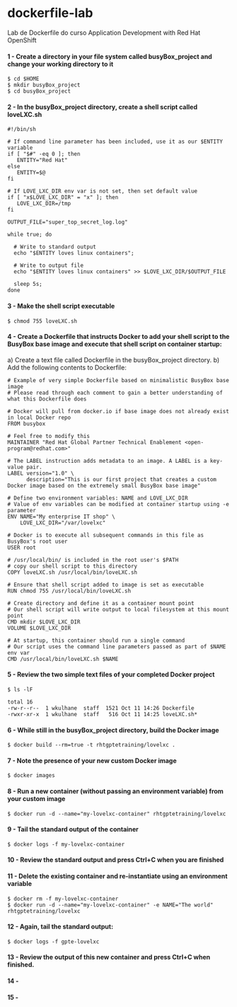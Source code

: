 # dockerfile-lab
Lab de Dockerfile do curso Application Development with Red Hat OpenShift


#### 1 - Create a directory in your file system called busyBox_project and change your working directory to it
```
$ cd $HOME
$ mkdir busyBox_project
$ cd busyBox_project
```

#### 2 - In the busyBox_project directory, create a shell script called loveLXC.sh
```
#!/bin/sh

# If command line parameter has been included, use it as our $ENTITY variable
if [ "$#" -eq 0 ]; then
   ENTITY="Red Hat"
else
   ENTITY=$@
fi

# If LOVE_LXC_DIR env var is not set, then set default value
if [ "x$LOVE_LXC_DIR" = "x" ]; then
   LOVE_LXC_DIR=/tmp
fi

OUTPUT_FILE="super_top_secret_log.log"

while true; do

  # Write to standard output
  echo "$ENTITY loves linux containers";

  # Write to output file
  echo "$ENTITY loves linux containers" >> $LOVE_LXC_DIR/$OUTPUT_FILE

  sleep 5s;
done
```

#### 3 - Make the shell script executable
```
$ chmod 755 loveLXC.sh
```

#### 4 - Create a Dockerfile that instructs Docker to add your shell script to the BusyBox base image and execute that shell script on container startup:
a) Create a text file called Dockerfile in the busyBox_project directory.
b) Add the following contents to Dockerfile:
```
# Example of very simple Dockerfile based on minimalistic BusyBox base image
# Please read through each comment to gain a better understanding of what this Dockerfile does

# Docker will pull from docker.io if base image does not already exist in local Docker repo
FROM busybox

# Feel free to modify this
MAINTAINER "Red Hat Global Partner Technical Enablement <open-program@redhat.com>"

# The LABEL instruction adds metadata to an image. A LABEL is a key-value pair.
LABEL version="1.0" \
      description="This is our first project that creates a custom Docker image based on the extremely small BusyBox base image"

# Define two environment variables: NAME and LOVE_LXC_DIR
# Value of env variables can be modified at container startup using -e parameter
ENV NAME="My enterprise IT shop" \
    LOVE_LXC_DIR="/var/lovelxc"

# Docker is to execute all subsequent commands in this file as BusyBox's root user
USER root

# /usr/local/bin/ is included in the root user's $PATH
# copy our shell script to this directory
COPY loveLXC.sh /usr/local/bin/loveLXC.sh

# Ensure that shell script added to image is set as executable
RUN chmod 755 /usr/local/bin/loveLXC.sh

# Create directory and define it as a container mount point
# Our shell script will write output to local filesystem at this mount point
CMD mkdir $LOVE_LXC_DIR
VOLUME $LOVE_LXC_DIR

# At startup, this container should run a single command
# Our script uses the command line parameters passed as part of $NAME env var
CMD /usr/local/bin/loveLXC.sh $NAME
```

#### 5 - Review the two simple text files of your completed Docker project
```
$ ls -lF
```
```
total 16
-rw-r--r--  1 wkulhane  staff  1521 Oct 11 14:26 Dockerfile
-rwxr-xr-x  1 wkulhane  staff   516 Oct 11 14:25 loveLXC.sh*
```

#### 6 - While still in the busyBox_project directory, build the Docker image
```
$ docker build --rm=true -t rhtgptetraining/lovelxc .
```

#### 7 - Note the presence of your new custom Docker image
```
$ docker images
```

#### 8 - Run a new container (without passing an environment variable) from your custom image
```
$ docker run -d --name="my-lovelxc-container" rhtgptetraining/lovelxc
```

#### 9 - Tail the standard output of the container
```
$ docker logs -f my-lovelxc-container
```

#### 10 - Review the standard output and press Ctrl+C when you are finished


#### 11 - Delete the existing container and re-instantiate using an environment variable
```
$ docker rm -f my-lovelxc-container
$ docker run -d --name="my-lovelxc-container" -e NAME="The world" rhtgptetraining/lovelxc
```

#### 12 - Again, tail the standard output:
```
$ docker logs -f gpte-lovelxc
```

#### 13 - Review the output of this new container and press Ctrl+C when finished.

#### 14 - 

#### 15 - 

